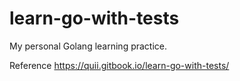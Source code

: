 # learn-go-with-tests
My personal Golang learning practice.

Reference https://quii.gitbook.io/learn-go-with-tests/
